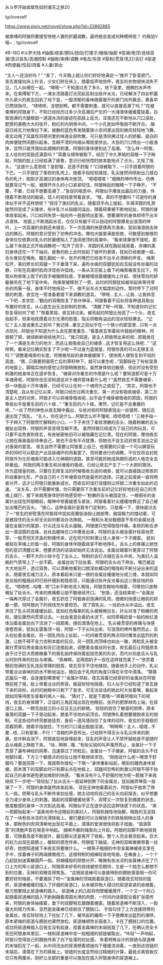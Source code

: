 从斗罗开始收取性奴的诸天之旅20

lgcloveself

https://www.pixiv.net/novel/show.php?id=22892885

被束缚的阿银将要接受惨绝人寰的折磨调教，最终她会变成何种模样呢？
约稿加V喵~：lgcloveself

#R-18G
#斗罗大陆
#抽搐/痉挛/颤抖/扭动/打摆子/蜷缩/抽筋
#高潮/绝顶/连续高潮/意识丧失/高潮控制
#捆绑/束缚/调教
#电击/失禁
#穿刺/贯穿/乳钉/舌钉
#尿道
#肉便器/性奴/肉畜
#人妻/熟女


“主人～还没好吗？”
“来了，今天晚上就让你们好好地满足～”推开了卧室房门，夜玄直接向床上扑去，少女们挤在床上，随着低声地惊呼，夜玄的衣物很快消失不见，几人纠缠在一起。
“嘀嗒～”
不知道过去了多久，地下室里，细微的水声传来。在束缚架下方，一滩水渍随着灯光亮起反射出些许水光，已经解决了四女积蓄许久欲火的夜玄回到了地下室，一股浓郁的香味随着推开的房门向外飘去，熏香早已燃烧殆尽。
“啧啧啧，没想到啊，都不需要刺激，就可以直接高潮了吗？”在被束缚的阿银身下，不知已经经历过多少次高潮后产生的一大滩液体缓缓蔓延着。白皙饱满的大腿根部一道道水流的痕迹在肌肤上反光，淫液还在不断地从穴口深处，肥厚的美鲍大大的张开，粉红的内阴唇中间，一个小孔犹如呼吸般不断开合。
脑袋已经无力地耷拉下来，披散的蓝色秀发随着狭小空间里出现的微风轻轻地飞舞，夜玄动用了风属性将房间里的味道全部吹散，可只是清风拂过佳人的娇躯，瓷白的肉体便陡然间颤抖起来。含糊不清的呜咽从喉咙里挤出，大张的穴口喷出一小股液体，显然只是凭借如此细微的刺激，阿银的身体便到达了高潮。
“怎么样～阿银，主人给你的奖励还满意吗？”耳塞与绸带被取下，经历了许久黑暗的双眼一下子眯起，阿银的脸上已经挂满了疲惫，意识已经恍惚的她本能地点了点头，又摇了摇头。
“这是什么意思呢？是舒服，还是不舒服？”口球被取下，一只手捏着阿银的下巴，一只手按在了柔软的乳肉上，随着手指轻轻揉捏，乳尖陡然间喷射出几缕白色的乳汁，刚刚才高潮过的身体再次绝顶。
“噫噫噫噫！”细微的呻吟传出，仿佛就要背过气一般，被撑开许久的小口紧紧咬住，阿银眯起的眼睛一下子睁开。
“不要，不要，已经不想要高潮了…”急促的喘息中，阿银似乎爆发出最后的力量，伴随着不断晃动的脑袋，佳人的视线里带着哀求。
“哦，真的不想要吗？可是你的身体似乎并不这样想呢？”捏住了美妇的乳尖，随着双手向上提起，丰满浑圆的乳房陡然间变成了尖锥状，些许乳汁从指缝间溢出，随着硕果被不断地拉扯，阿银的身体痉挛起来。穴口如同失禁一般向外一股股喷出爱液，想要潮吹的身体却喷不出半点液体。
地面上不断溅起水花，仅仅只有躯干可以扭动的阿银爆发出浪荡的呻吟，上一次高潮的余韵还未褪去，下一次高潮的快感便再次涌来，犹如海浪拍击岸边的礁石，阿银的意识受到了恐怖的冲击。哪怕大脑里满是拒绝，可敏感到极限的身体仅仅依靠对乳头的折磨便陷入了连续绝顶的高潮中。
“看来效果很不错呢，那么接下来就正式开始调教吧～”松开了双手，浑圆的乳球在胸前摇晃着，赤裸的美妇身体还在一下下抽动，疲惫的脸上此时挂起了崩坏的表情，犹如已经痴傻一般，舌头耷拉在嘴角，瞳孔翻起一半，张开的嘴巴已经发不出半点清晰的声音。
绳索松开，美妇修长的双腿一下子垂落下来，遍布水痕的双腿犹如白玉般没有丝毫的动静，只有在高潮时肌肉浮现些许弧线。一条从天花板上垂下的绳索被夜玄拉下，阿银从拘束架上取下的双手被捆绑拉直，手腕被缠绕着缓缓向上升起，很快雪白的娇躯被吊在了地下室中央。
拘束架被移到了一旁，此时的阿银犹如被吊起来等待宰杀的肉畜一般，身体不时地扭动一下，做不出半点大幅度的动作。暂时停下了对阿银的刺激，夜玄在一旁准备着接下来调教的道具。
“咿呀…主人…让我…让我休息一下吧…求求您…”翻白的双眼恢复了些许神采，阿银看着不远处将各种道具取出布置好的夜玄，从心底生出无法抑制的恐惧。
“清醒了呀～阿银，不知道你的记忆恢复得如何了呢？”带着笑容，夜玄转过来。被吊起的阿银比他高了一个头，夜玄抬起手，轻柔地抚摸着对方光滑的脸蛋，指尖将眼角溢出的泪水轻轻拂去。
“记忆？主人是说重生之前吗？我记得…重生之前似乎在一个狭小的密室里…只有一点点阳光…阿银也不知道为什么会在那里重生…”看着夜玄带着些许鼓励的眼神，阿银顿了顿，继续断断续续地开口，“我只知道，是主人把我带出来的呢…把我放在了一个满是生命力的地方…而且让我吸收自己的魂骨…这才恢复得这么快呢…”
“这样啊，看来记忆确实恢复了不少呢～不过身为蓝银皇，阿银你真的可以无限复活吗？”调整着绳索的长度，阿银被吊起的身体缓缓降下，很快两人便恢复到平视的高度。
“嗯…只需要把我死亡后的草籽种下，就可以重生呢…”双脚踩在了有些湿滑的地面上，脚踏实地的感觉让阿银稍微放松，虽然身体依旧敏感，但此时没有受到刺激的她身体正在逐步恢复。
“魂骨对你重生的作用是什么呢？要知道那可是十万年魂骨呢，阿银你也应该知道这对于魂师意味着什么吧？”虽然夜玄不需要魂骨，但一块极品十万年魂骨，已经可以让任何一个魂师为之疯狂了。
“其实，阿银也不清楚呢…自从有记忆以来，阿银只经历过两次重生，第一次没有吸收魂骨，第二次是主人您的功劳，阿银才可以将魂骨吸收呢…似乎由于魂骨被吸收的原因，阿银的等级似乎是重生前的六十级…”
“重生前的六十级，果然，记忆是不会重置的呢…”一丝了然的神色从夜玄眼中露出，与他对视的阿银表现出一丝错愕，随后迅速出现了慌乱。
“主人，你在说什么…阿银怎么听不懂呢…唔唔唔唔！”三根手指一下子伸入了阿银慌忙解释的小口，一下子夹住了柔软滑嫩的舌头，随着粉嫩的舌头被扯出双唇，阿银的声音变得含糊不清。
虽然阿银已经成为了自己的肉玩具，可只要不会危害到夜玄，有些秘密依旧可以被隐藏在记忆里。现在的阿银，哪怕夜玄让她在唐昊面前侍奉自己，她也不会有半点犹豫，但她也不会主动对夜玄说出之前对唐昊的爱意。
夜玄自然不需要让阿银爱上自己，他需要的只是一个可以肆意玩弄的同时可以稳定产出高级魂环的肉畜罢了。而将要进行的调教，不仅仅将会封死阿银作为化形魂兽可能进入化神期的道路，甚至可能将她成熟期形成的人格完全击碎重组。
阿银的两次重生和对魂骨的吸收，已经让夜玄产生了一个大胆的猜测。作为蓝银皇的她，只要在无限复活的时候吸收合适的魂骨，就可以直接跳过修炼的阶段重新化形，产自自己的十万年魂骨自然是最优的选择。只是之前唐昊一直将两者分开，这才让阿银只能重新成长，而夜玄的误打误撞则让阿银二次重生如此的迅速。
“没关系，你不需要听懂，你只需要将下次重生前的记忆好好地刻在自己的灵魂上就行，接下来就用身体好好地感受吧～”粉嫩的舌头被固定住，一根细长的金属针出现在阿银眼前。眼神中带着疑惑与紧张，阿银看着针尖缓缓地靠近了自己被扯出嘴巴的舌头。
“放心，这种金属针是我专门定制的，只是痛一下，很快就过去了～”夜玄的安慰落在阿银耳中犹如恶魔低语般让她胆寒，脑袋极力的摆动着，可是被捏住的舌头却无论如何都没办法挣脱。
一根和头发丝粗细差不多的金属丝连接在金属针的尾部，针尖还没与舌头接触，阿银便只觉得隐隐作痛。柔软的粉舌渗出一滴滚圆的血珠，丝丝血腥味在口中爆发出来，阿银的舌头被金属针轻易地贯穿，一股贯彻天灵盖的刺痛传来，近在咫尺的刺激让佳人身体一下子绷直。
犹如被挂在草绳上的鱼一般，阿银的身体伴随着痉挛不断地挣扎，舌头上的疼痛让她恍惚的意识清醒过来，想要求饶的话语却始终无法说出。金属丝跟着针尾穿过了阿银的舌头，一颗不大的小球卡在了舌头上，特制的舌钉点缀在舌头中央，为美妇人温婉的气质带上了一丝不羁。
金属丝向下拉扯着，阿银的舌头向下伸出，嘴巴被迫大大地张开，透过双唇，可以清晰地看到口腔深处蠕动的喉咙和不断分泌出来的涎水。随着夜玄魂力注入，原本看起来只是一根的金属丝缓缓地分成三缕，本就如同发丝般的粗细此时已经纤细到若隐若现，只能通过些许反光看出这三根丝线的存在。
“唔唔唔…咕噜…唔”口水不断地流入喉咙，阿银含糊地呜咽着，可哪怕只是稍微扯了扯舌头，传来的疼痛都让她不敢继续开口。
“别急，还没结束呢～”金属丝一端再次穿过了金属针，夜玄抓住了阿银身前饱满的乳肉，细微的快感让眼前的娇躯一颤，但阿银向下的视线充斥着惊恐。
捏了捏乳尖，一丝奶水从中溢出，夜玄夹住了乳头将其缓缓扯起，犹如红色莓果的乳头被微微拉长，针尖对准了粉嫩的肉粒，随后骤然间贯穿过去。一丝血液混合着奶水流下，如同草莓奶昔一般的粉红液体沿着金属丝向下流淌了一段距离，随后滴落在地上。
乳尖被贯穿的疼痛与快感席卷而来，犹如五雷轰顶一般，阿银一下子尖叫出来，可浪荡的呻吟戛然而止，舌头拉扯着金属丝，将一团乳肉向上扯起，一时间被贯穿的两点同时爆发出猛烈的刺激，让她不得不全力克制本能的反应。另一团乳肉顶峰也如出一辙，两粒乳头被金属针贯穿后用金属丝和舌钉连接起来，调整着金属丝的长度，夜玄最后让阿银原本由于过于巨大而微微垂下的美乳始终保持着挺拔完美的形状，而代价则是舌头与乳尖时刻传来的拉扯与疼痛。
“真棒啊，这两团奶子～现在这样就完美了～”欣赏着眼前饱满的玉乳违反常理的挺拔，夜玄双手不住地揉捏。随着他手上的动作，乳尖带着淡淡香味的奶水不断地溢出，随后由于乳肉的角度只得在半空中滴落。
“猜猜这最后一根，会连接到哪里呢？”金属针举起，夜玄捏着已经穿好的金属丝在阿银眼前晃了晃，脸上带着淡淡的笑容。脑袋轻轻地摇摆，妇人似乎已经知道了夜玄接下来的目标，此时的她眼中只剩下了哀求，可无法说话的她此时大张着嘴，看起来就如同等待医生查看的病人一般。
“猜对了，就是下面哦～”顺着阿银向下的视线，夜玄的身体蹲下，泛滥的三角区域出现在他眼前。张开的肥厚蚌肉上端，在尿道口上面，一颗充血挺立的小豆豆无比的鲜艳。
轻轻的捏住了敏感的阴蒂，原本垂落的双腿一下子晃动起来，膝盖不住地向前顶去，阿银挣扎着想要摆脱夜玄的钳制。可这些动作终究都是徒劳，身前一道风墙挡住了女体的动作，夜玄的手稳稳的捏着阴蒂，随着手指搓捻，下方的穴口涌出股股淫液。
“啊啊啊！主人…噫噫…不要…唔…只有那里…不行！”含糊的声音传出，已经顾不得舌头与乳尖传来的剧痛，些许鲜血淌下，阿银疯狂地哀嚎起来，狂乱的声音让人不禁怀疑她是不是随时会从绳索上挣脱下来。
“咕…啊啊…嘎…”有些尖锐的叫声戛然而止，金属针一下子贯穿了遍布神经的阴蒂，迅速穿过了肉粒后，金属丝一下子绷紧，阿银的舌头不住地颤抖着，下方三个敏感点的拉扯让她不敢继续求饶。
“刚刚说什么呢～哪里不舒服吗？要是回答一下，我就帮你放松一下哦～”身体重新站起，眼前的雌肉身体紧绷，原本落下的双脚此时只有脚尖点在地板上，双腿间恐怖的刺激让阿银不得不抬起自己的身体避免更加难耐的快感。
“看来没有什么不舒服的地方呢～那接下来我继续下一步吧～”轻轻扯了扯从舌头一直延伸到胯下的金属丝，犹如拨弄琴弦一般弹了一下，阿银的身体陡然痉挛起来。
双目无神地看着前方，阿银似乎放弃了挣扎一般，阴蒂与乳头不断传来拉扯感，她主动地将自己的舌头向前探去，似乎想要全力减少身体上的刺激。踮起的双脚缓缓地落下，双臂又一次恢复到绷直的状态，极度敏感的身体一次次到达高潮，阿银似乎正在逐步适应这种快感下的状态。
“来～把脚抬起来～”温柔地命令这眼前的美妇人，阿银机械性地抬脚，精致的玉足踩在了一块有些冰凉的光滑铁板上。被打磨到可以当做镜子的铁板倒映出佳人的身体，那粉色的肉洞清晰地出现在平面上，滴落的爱液很快将影子扭曲，“滴滴答答”的清脆声音在喘息中响起。
捆绑手腕的绳索向上升起，阿银的双脚不断地摇晃着，可随着高度不断提升，最后脚尖还是离开了铁板，整个人完全悬空起来。巨大的拉力出现在肩膀上，酸软的感觉传来，阿银低下脑袋，无神的双眸微微带着一丝好奇，她想知道接下来夜玄将要做什么。
一根筷子粗细的中空金属棒被夜玄拿在手中，捏着棒子的两端微微用力，这根特制的细棒轻易地弯曲，在棒身上，一个个凸起犹如迷离糖葫芦一般。将蝴蝶般的阴唇分开，略微有些冰凉的金属棒点在了穴口上方的窄小尿道口上，阿银原本好奇的视线被惊恐期待，又是一个她怎么都想不到的位置，无神的双眼变得焦急。
“这根尿道棒可以直接伸到你膀胱里面哦～你可要好好的缩紧，不要漏尿了哟～”金属棒的顶端抵着尿道口，随着夜玄轻轻的旋转，尿道棒缓缓的插入了纤细的尿道口，从未被异物入侵过的尿道紧紧的收缩着，极力想要阻止尿道棒的插入。
尿道棒上的凸起将肉壁缓缓撑开，一个又一个的凸起随着尿道棒的插入不断剐蹭着周围光滑的肉壁，一时间灼烧感配合着扩张感传来，阿银的身体抽搐着，垂下的双脚相互磨蹭着绷直。随着尿道棒不断深入，一股强大的阻力传来，显然是金属棒已经抵住了膀胱口。
手指勾住了上方连接阴蒂的金属丝，夜玄轻轻地上下拉扯了几下，被吊起的媚肉一下子便爆发出猛烈的潮喷，原本紧缩的尿道与膀胱也骤然放松，尿道棒顺势长驱直入，卡在了膀胱口的位置。成功将尿道棒插入后夜玄没有起身，捏着金属棒的末端摇晃了几下，在确认完全卡死在阿银身体里后，一根和尿道棒中空一般粗细的锁链被取出，“咔哒”一声响起，阿银只觉得自己的膀胱传来了向下坠落的拉扯感。
有着特殊设计的锁链与尿道棒的末端扣在了一起，从中间流出的尿液顺着锁链向下缓缓流淌着，一直到达锁链的末端后，滴落在下方的铁板上。锁链的长度显然经过精细的计算，最低点离铁板仅仅只有两厘米，刚好让全部的重量可以施加在插入阿银身体的尿道棒上。
